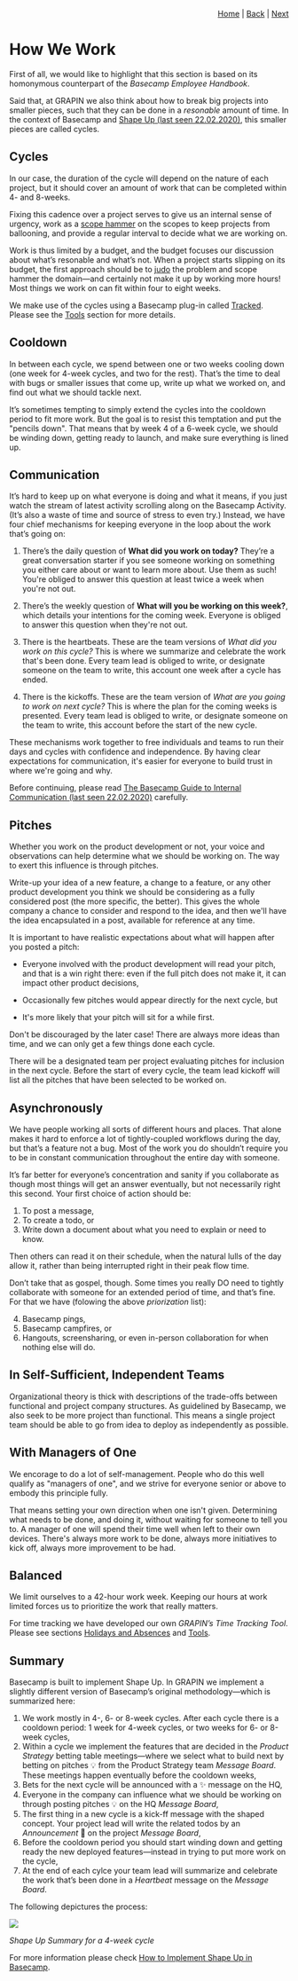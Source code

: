 <p align="right">
<a href="README.md">Home</a> | <a href="holidays-and-absences.md">Back</a> | <a href="organizational-chart.md">Next</a>
</p>


# How We Work
First of all, we would like to highlight that this section is based on its homonymous counterpart of the *Basecamp Employee Handbook*.

Said that, at GRAPIN we also think about how to break big projects into smaller pieces, such that they can be done in a *resonable* amount of time. In the context of Basecamp and [Shape Up (last seen 22.02.2020)](https://basecamp.com/shapeup), this smaller pieces are called cycles.

## Cycles
In our case, the duration of the cycle will depend on the nature of each project, but it should cover an amount of work that can be completed within 4- and 8-weeks.

Fixing this cadence over a project serves to give us an internal sense of urgency, work as a [scope hammer](scope-hammering.md) on the scopes to keep projects from ballooning, and provide a regular interval to decide what we are working on. 

Work is thus limited by a budget, and the budget focuses our discussion about what’s resonable and what’s not. When a project starts slipping on its budget, the first approach should be to [judo](judo.md) the problem and scope hammer the domain—and certainly not make it up by working more hours! Most things we work on can fit within four to eight weeks.

We make use of the cycles using a Basecamp plug-in called [Tracked](https://www.trackedhq.com). Please see the [Tools](/tools.md) section for more details.

## Cooldown
In between each cycle, we spend between one or two weeks cooling down (one week for 4-week cycles, and two for the rest). That’s the time to deal with bugs or smaller issues that come up, write up what we worked on, and find out what we should tackle next. 

It’s sometimes tempting to simply extend the cycles into the cooldown period to fit more work. But the goal is to resist this temptation and put the "pencils down". That means that by week 4 of a 6-week cycle, we should be winding down, getting ready to launch, and make sure everything is lined up.

## Communication
It’s hard to keep up on what everyone is doing and what it means, if you just watch the stream of latest activity scrolling along on the Basecamp Activity. (It’s also a waste of time and source of stress to even try.) Instead, we have four chief mechanisms for keeping everyone in the loop about the work that’s going on:

1. There’s the daily question of **What did you work on today?** They’re a great conversation starter if you see someone working on something you either care about or want to learn more about. Use them as such! You're obliged to answer this question at least twice a week when you're not out.

2. There’s the weekly question of **What will you be working on this week?**, which details your intentions for the coming week. Everyone is obliged to answer this question when they're not out.

3. There is the heartbeats. These are the team versions of *What did you work on this cycle?* This is where we summarize and celebrate the work that's been done. Every team lead is obliged to write, or designate someone on the team to write, this account one week after a cycle has ended.

4. There is the kickoffs. These are the team version of *What are you going to work on next cycle?* This is where the plan for the coming weeks is presented. Every team lead is obliged to write, or designate someone on the team to write, this account before the start of the new cycle.

These mechanisms work together to free individuals and teams to run their days and cycles with confidence and independence. By having clear expectations for communication, it's easier for everyone to build trust in where we're going and why.

Before continuing, please read [The Basecamp Guide to Internal Communication (last seen 22.02.2020)](https://basecamp.com/guides/how-we-communicate) carefully. 

## Pitches
Whether you work on the product development or not, your voice and observations can help determine what we should be working on. The way to exert this influence is through pitches.

Write-up your idea of a new feature, a change to a feature, or any other product development you think we should be considering as a fully considered post (the more specific, the better). This gives the whole company a chance to consider and respond to the idea, and then we'll have the idea encapsulated in a post, available for reference at any time.

It is important to have realistic expectations about what will happen after you posted a pitch:

* Everyone involved with the product development will read your pitch, and that is a win right there: even if the full pitch does not make it, it can impact other product decisions,

* Occasionally few pitches would appear directly for the next cycle, but

* It's more likely that your pitch will sit for a while first.

Don't be discouraged by the later case! There are always more ideas than time, and we can only get a few things done each cycle.

There will be a designated team per project evaluating pitches for inclusion in the next cycle. Before the start of every cycle, the team lead kickoff will list all the pitches that have been selected to be worked on.

## Asynchronously
We have people working all sorts of different hours and places. That alone makes it hard to enforce a lot of tightly-coupled workflows during the day, but that’s a feature not a bug. Most of the work you do shouldn’t require you to be in constant communication throughout the entire day with someone.

It’s far better for everyone’s concentration and sanity if you collaborate as though most things will get an answer eventually, but not necessarily right this second. Your first choice of action should be:

1. To post a message,
2. To create a todo, or
3. Write down a document about what you need to explain or need to know.

Then others can read it on their schedule, when the natural lulls of the day allow it, rather than being interrupted right in their peak flow time.

Don’t take that as gospel, though. Some times you really DO need to tightly collaborate with someone for an extended period of time, and that’s fine. For that we have (folowing the above *priorization* list):

4. Basecamp pings, 
5. Basecamp campfires, or 
6. Hangouts, screensharing, or even in-person collaboration for when nothing else will do.

## In Self-Sufficient, Independent Teams
Organizational theory is thick with descriptions of the trade-offs between functional and project company structures. As guidelined by Basecamp, we also seek to be more project than functional. This means a single project team should be able to go from idea to deploy as independently as possible.

## With Managers of One
We encorage to do a lot of self-management. People who do this well qualify as "managers of one", and we strive for everyone senior or above to embody this principle fully.

That means setting your own direction when one isn't given. Determining what needs to be done, and doing it, without waiting for someone to tell you to. A manager of one will spend their time well when left to their own devices. There's always more work to be done, always more initiatives to kick off, always more improvement to be had.

## Balanced
We limit ourselves to a 42-hour work week. Keeping our hours at work limited forces us to prioritize the work that really matters.

For time tracking we have developed our own *GRAPIN’s Time Tracking Tool*. Please see sections [Holidays and Absences](holidays-and-absences.md) and [Tools](tools.md).

## Summary
Basecamp is built to implement Shape Up. In GRAPIN we implement a slightly different version of Basecamp’s original methodology—which is summarized here:

1. We work mostly in 4-, 6- or 8-week cycles. After each cycle there is a cooldown period: 1 week for 4-week cycles, or two weeks for 6- or 8-week cycles,
2. Within a cycle we implement the features that are decided in the _Product Strategy_ betting table meetings—where we select what to build next by betting on pitches 💡 from the Product Strategy team _Message Board_. These meetings happen eventually before the cooldown weeks,
3. Bets for the next cycle will be announced with a ✨ message on the HQ,
4. Everyone in the company can influence what we should be working on through posting pitches 💡 on the HQ _Message Board_,
5. The first thing in a new cycle is a kick-ff message with the shaped concept. Your project lead will write the related todos by an _Announcement_ 📢 on the project _Message Board_,
6. Before the cooldown period you should start winding down and getting ready the new deployed features—instead in trying to put more work on the cycle,
7. At the end of each cylce your team lead will summarize and celebrate the work that’s been done in a _Heartbeat_ message on the _Message Board_.

The following depictures the process:

![](png/shape-up-summary.png)

*Shape Up Summary for a 4-week cycle*

For more information please check [How to Implement Shape Up in Basecamp](https://basecamp.com/shapeup/4.0-appendix-01).